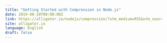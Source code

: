 ```yaml
---
title: "Getting Started with Compression in Node.js"
date: 2019-08-28T00:00:00Z
link: https://alligator.io/nodejs/compression/?utm_medium=RSS&utm_source=news.12bit.vn
site: alligator.io
language: English
draft: false
---
```

